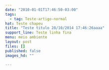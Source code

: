 ```yaml
---
date: "2010-01-01T17:46:50-03:00"
tags:
  - tag: Teste-artigo-normal
hat: Teste chapeu
title: "Teste titulo 28/10/2014 17:46:26aaaa"
support_line: Teste linha fina
menu: meio ambiente
layout: post
files: []
published: false
images_hd: ""

---
```


